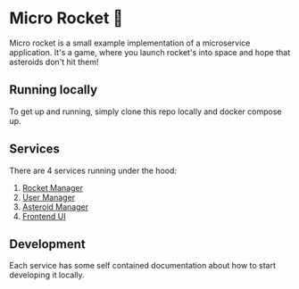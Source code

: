 # Micro Rocket 🚀

Micro rocket is a small example implementation of a microservice application. It's a game, where you launch rocket's into space and hope that asteroids don't hit them!

## Running locally

To get up and running, simply clone this repo locally and docker compose up.

## Services

There are 4 services running under the hood:

1. [Rocket Manager](https://github.com/tharsus-ltd/ur-rocket-manager)
2. [User Manager](https://github.com/tharsus-ltd/ur-user-manager)
3. [Asteroid Manager](https://github.com/tharsus-ltd/ur-asteroid-manager)
4. [Frontend UI](https://github.com/tharsus-ltd/ur-frontend)

## Development

Each service has some self contained documentation about how to start developing it locally.
